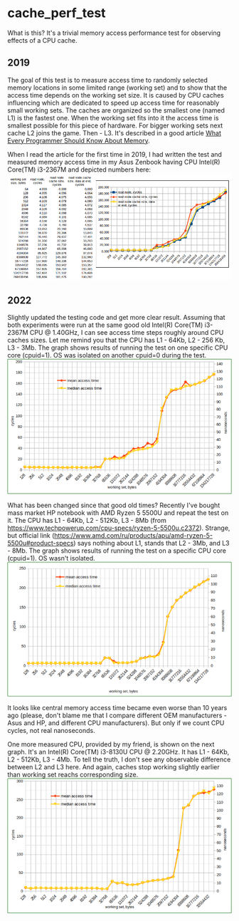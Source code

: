 # cache_perf_test

What is this? It's a trivial memory access performance test for observing effects of a CPU cache.

## 2019

The goal of this test is to measure access time to randomly selected memory locations in some limited
range (working set) and to show that the access time depends on the working set size. It is caused by
CPU caches influencing which are dedicated to speed up access time for reasonably small working sets.
The caches are organized so the smallest one (named L1) is the fastest one. When the working set fits into
it the access time is smallest possible for this piece of hardware. For bigger working sets next cache
L2 joins the game. Then - L3. It's described in a good article [What Every Programmer Should Know About
Memory](https://people.freebsd.org/~lstewart/articles/cpumemory.pdf).

When I read the article for the first time in 2019, I had written the test and measured memory access
time in my Asus Zenbook having CPU Intel(R) Core(TM) i3-2367M and depicted numbers here:
![graph1](measures/graph-20190419-intel_i3_2367M.png)

## 2022
Slightly updated the testing code and get more clear result. Assuming that both experiments were run
at the same good old Intel(R) Core(TM) i3-2367M CPU @ 1.40GHz, I can see access time steps roughly
around CPU caches sizes. Let me remind you that the CPU has L1 - 64Kb, L2 - 256 Kb, L3 - 3Mb. The
graph shows results of running the test on one specific CPU core (cpuid=1). OS was isolated on
another cpuid=0 during the test.
![graph2](measures/graph-20220209-intel_i3_2367M.png)

What has been changed since that good old times? Recently I've bought mass market HP notebook with
AMD Ryzen 5 5500U and repeat the test on it. The CPU has L1 - 64Kb, L2 - 512Kb, L3 - 8Mb (from
https://www.techpowerup.com/cpu-specs/ryzen-5-5500u.c2372).  Strange, but official link
(https://www.amd.com/ru/products/apu/amd-ryzen-5-5500u#product-specs) says nothing about L1, stands
that L2 - 3Mb, and L3 - 8Mb. The graph shows results of running the test on a specific CPU core
(cpuid=1). OS wasn't isolated.
![graph3](measures/graph-20220212-amd_ryzen_5_5500U.png)

It looks like central memory access time became even worse than 10 years ago (please, don't blame
me that I compare different OEM manufacturers - Asus and HP, and different CPU manufacturers). But only
if we count CPU cycles, not real nanoseconds.

One more measured CPU, provided by my friend, is shown on the next graph. It's an Intel(R) Core(TM)
i3-8130U CPU @ 2.20GHz. It has L1 - 64Kb, L2 - 512Kb, L3 - 4Mb. To tell the truth, I don't see any
observable difference between L2 and L3 here. And again, caches stop working slightly earlier than
working set reachs corresponding size.
![graph4](measures/graph-20220209-intel_i3_8130U.png)

